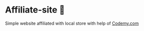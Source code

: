 # Affiliate-site :money_mouth_face:                                                                                                                            
Simple website affiliated with local store
 with help of <a href="http://johnelder.com/">Codemy.com</a>
